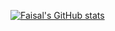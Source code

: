 [![Faisal's GitHub stats](https://github-readme-stats.vercel.app/api?username=faisalill&theme=highcontrast)](https://github.com/faisalill/github-readme-stats)

